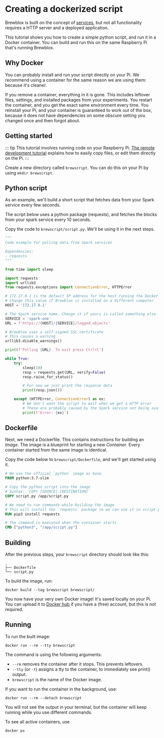 # Creating a dockerized script

Brewblox is built on the concept of [services](https://github.com/BrewBlox/brewblox-boilerplate), but not all functionality requires a HTTP server and a deployed application.

This tutorial shows you how to create a simple python script, and run it in a Docker container.
You can build and run this on the same Raspberry Pi that's running Brewblox.

## Why Docker

You can probably install and run your script directly on your Pi.
We recommend using a container for the same reason we are using them: because it's cleaner.

If you remove a container, everything in it is gone. This includes leftover files, settings, and installed packages from your experiments.
You restart the container, and you get the exact same environment every time.
You reinstall your Pi, and your container is guaranteed to work out of the box, because it does not have dependencies on some obscure setting you changed once and then forgot about.

## Getting started

::: tip
This tutorial involves running code on your Raspberry Pi. [The remote development tutorial](./remote_scripts) explains how to easily copy files, or edit them directly on the Pi.
:::

Create a new directory called `brewscript`. You can do this on your Pi by using `mkdir brewscript`.

## Python script

As an example, we'll build a short script that fetches data from your Spark service every few seconds.

The script below uses a python package (requests), and fetches the blocks from your spark service every 10 seconds.

Copy the code to `brewscript/script.py`. We'll be using it in the next steps.

```python
"""
Code example for polling data from Spark services

Dependencies:
- requests
"""

from time import sleep

import requests
import urllib3
from requests.exceptions import ConnectionError, HTTPError

# 172.17.0.1 is the default IP address for the host running the Docker container
# Change this value if Brewblox is installed on a different computer
HOST = '172.17.0.1'

# The Spark service name. Change it if yours is called something else.
SERVICE = 'spark-one'
URL = f'https://{HOST}/{SERVICE}/logged_objects'

# Brewblox uses a self-signed SSL certificate
# This causes a warning
urllib3.disable_warnings()

print(f'Polling {URL}. To exit press Ctrl+C')

while True:
    try:
        sleep(10)
        resp = requests.get(URL, verify=False)
        resp.raise_for_status()

        # For now we just print the response data
        print(resp.json())

    except (HTTPError, ConnectionError) as ex:
        # We don't want the script to exit when we get a HTTP error
        # These are probably caused by the Spark service not being available (yet)
        print(f'Error: {ex}')
```


## Dockerfile

Next, we need a Dockerfile. This contains instructions for building an *Image*.
The image is a blueprint for starting a new *Container*.
Every container started from the same image is identical.

Copy the code below to `brewscript/Dockerfile`, and we'll get started using it.

```Dockerfile
# We use the official `python` image as base.
FROM python:3.7-slim

# Copy the python script into the image
# Syntax: `COPY [SOURCE] [DESTINATION]`
COPY script.py /app/script.py

# We need to run commands while building the image
# This will install the `requests` package so we can use it in script.py
RUN pip3 install requests

# The command is executed when the container starts
CMD ["python3", "/app/script.py"]

```

## Building

After the previous steps, your `brewscript` directory should look like this:
```
.
├── Dockerfile
└── script.py
```

To build the image, run:
```
docker build --tag brewscript brewscript/
```

You now have your very own Docker image!
It's saved locally on your Pi. You can upload it to [Docker hub](https://hub.docker.com/) if you have a (free) account, but this is not required.

## Running

To run the built image:
```
docker run --rm --tty brewscript
```

The command is using the following arguments:
- `--rm` removes the container after it stops. This prevents leftovers.
- `--tty` (or `-t`) assigns a tty to the container, to immediately see print() output.
- `brewscript` is the name of the Docker image.

If you want to run the container in the background, use:
```
docker run --rm --detach brewscript
```

You will not see the output in your terminal, but the container will keep running while you use different commands.

To see all active containers, use
```
docker ps
```
